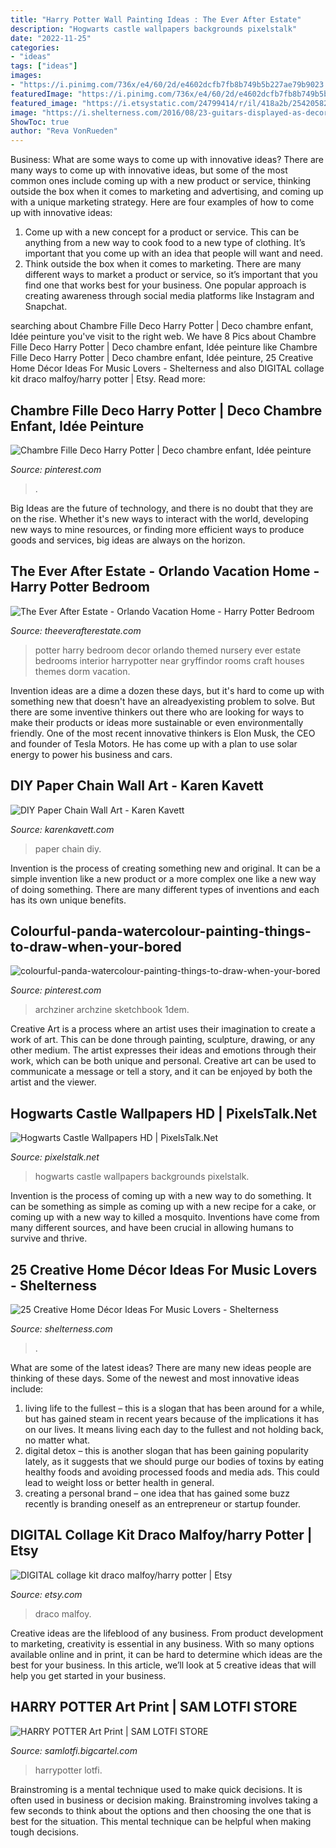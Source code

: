 ```yaml
---
title: "Harry Potter Wall Painting Ideas : The Ever After Estate"
description: "Hogwarts castle wallpapers backgrounds pixelstalk"
date: "2022-11-25"
categories:
- "ideas"
tags: ["ideas"]
images:
- "https://i.pinimg.com/736x/e4/60/2d/e4602dcfb7fb8b749b5b227ae79b9023.jpg"
featuredImage: "https://i.pinimg.com/736x/e4/60/2d/e4602dcfb7fb8b749b5b227ae79b9023.jpg"
featured_image: "https://i.etsystatic.com/24799414/r/il/418a2b/2542058276/il_794xN.2542058276_srlw.jpg"
image: "https://i.shelterness.com/2016/08/23-guitars-displayed-as-decor-on-the-wall.jpg"
ShowToc: true
author: "Reva VonRueden"
---
```



Business: What are some ways to come up with innovative ideas?
There are many ways to come up with innovative ideas, but some of the most common ones include coming up with a new product or service, thinking outside the box when it comes to marketing and advertising, and coming up with a unique marketing strategy. Here are four examples of how to come up with innovative ideas: 
1. Come up with a new concept for a product or service. This can be anything from a new way to cook food to a new type of clothing. It’s important that you come up with an idea that people will want and need. 
2. Think outside the box when it comes to marketing. There are many different ways to market a product or service, so it’s important that you find one that works best for your business. One popular approach is creating awareness through social media platforms like Instagram and Snapchat.

	

		
searching about Chambre Fille Deco Harry Potter | Deco chambre enfant, Idée peinture you've visit to the right web. We have 8 Pics about Chambre Fille Deco Harry Potter | Deco chambre enfant, Idée peinture like Chambre Fille Deco Harry Potter | Deco chambre enfant, Idée peinture, 25 Creative Home Décor Ideas For Music Lovers - Shelterness and also DIGITAL collage kit draco malfoy/harry potter | Etsy. Read more:
		
    
## Chambre Fille Deco Harry Potter | Deco Chambre Enfant, Idée Peinture

<img loading=lazy src="https://i.pinimg.com/736x/9f/75/b7/9f75b7f1841182e6525587b3059258ca.jpg" onerror="this.onerror=null;this.src='https://tse3.mm.bing.net/th?id=OIP.0CE3FCV8wfOC_uTqAVYUoAHaJ3&amp;pid=15.1';" alt="Chambre Fille Deco Harry Potter | Deco chambre enfant, Idée peinture">

_Source: pinterest.com_

>. 

	

Big Ideas are the future of technology, and there is no doubt that they are on the rise. Whether it's new ways to interact with the world, developing new ways to mine resources, or finding more efficient ways to produce goods and services, big ideas are always on the horizon. 

    
## The Ever After Estate - Orlando Vacation Home - Harry Potter Bedroom

<img loading=lazy src="https://theeverafterestate.com/web_hp_03.jpg" onerror="this.onerror=null;this.src='https://tse3.mm.bing.net/th?id=OIP.mr659N_sm1wbUBu19YJHbgHaE8&amp;pid=15.1';" alt="The Ever After Estate - Orlando Vacation Home - Harry Potter Bedroom">

_Source: theeverafterestate.com_

>potter harry bedroom decor orlando themed nursery ever estate bedrooms interior harrypotter near gryffindor rooms craft houses themes dorm vacation. 

	

Invention ideas are a dime a dozen these days, but it's hard to come up with something new that doesn't have an alreadyexisting problem to solve. But there are some inventive thinkers out there who are looking for ways to make their products or ideas more sustainable or even environmentally friendly. One of the most recent innovative thinkers is Elon Musk, the CEO and founder of Tesla Motors. He has come up with a plan to use solar energy to power his business and cars.

    
## DIY Paper Chain Wall Art - Karen Kavett

<img loading=lazy src="https://karenkavett.com/blog/wp-content/uploads/2020/05/paper-chain-vertical-closeup-1440x2160.jpg" onerror="this.onerror=null;this.src='https://tse1.mm.bing.net/th?id=OIP.WVC6JE3SJW1znOypv26hQwHaLH&amp;pid=15.1';" alt="DIY Paper Chain Wall Art - Karen Kavett">

_Source: karenkavett.com_

>paper chain diy. 

	

Invention is the process of creating something new and original. It can be a simple invention like a new product or a more complex one like a new way of doing something. There are many different types of inventions and each has its own unique benefits.

    
## Colourful-panda-watercolour-painting-things-to-draw-when-your-bored

<img loading=lazy src="https://i.pinimg.com/736x/e4/60/2d/e4602dcfb7fb8b749b5b227ae79b9023.jpg" onerror="this.onerror=null;this.src='https://tse2.mm.bing.net/th?id=OIP.oxGsKUXfzp1Wjk53t0w09wHaKA&amp;pid=15.1';" alt="colourful-panda-watercolour-painting-things-to-draw-when-your-bored">

_Source: pinterest.com_

>archziner archzine sketchbook 1dem. 

	

Creative Art is a process where an artist uses their imagination to create a work of art. This can be done through painting, sculpture, drawing, or any other medium. The artist expresses their ideas and emotions through their work, which can be both unique and personal. Creative art can be used to communicate a message or tell a story, and it can be enjoyed by both the artist and the viewer.

    
## Hogwarts Castle Wallpapers HD | PixelsTalk.Net

<img loading=lazy src="http://www.pixelstalk.net/wp-content/uploads/2016/07/Hogwarts-Castle-Backgrounds.jpg" onerror="this.onerror=null;this.src='https://tse4.mm.bing.net/th?id=OIP.ZowCGHBPy1GMPagBtpu9CwHaEK&amp;pid=15.1';" alt="Hogwarts Castle Wallpapers HD | PixelsTalk.Net">

_Source: pixelstalk.net_

>hogwarts castle wallpapers backgrounds pixelstalk. 

	

Invention is the process of coming up with a new way to do something. It can be something as simple as coming up with a new recipe for a cake, or coming up with a new way to killed a mosquito. Inventions have come from many different sources, and have been crucial in allowing humans to survive and thrive.

    
## 25 Creative Home Décor Ideas For Music Lovers - Shelterness

<img loading=lazy src="https://i.shelterness.com/2016/08/23-guitars-displayed-as-decor-on-the-wall.jpg" onerror="this.onerror=null;this.src='https://tse1.mm.bing.net/th?id=OIP.TJPQpQfDKrxrUtsqQ0AzdQHaJ7&amp;pid=15.1';" alt="25 Creative Home Décor Ideas For Music Lovers - Shelterness">

_Source: shelterness.com_

>. 

	

What are some of the latest ideas?
There are many new ideas people are thinking of these days. Some of the newest and most innovative ideas include: 
1. living life to the fullest – this is a slogan that has been around for a while, but has gained steam in recent years because of the implications it has on our lives. It means living each day to the fullest and not holding back, no matter what. 
2. digital detox – this is another slogan that has been gaining popularity lately, as it suggests that we should purge our bodies of toxins by eating healthy foods and avoiding processed foods and media ads. This could lead to weight loss or better health in general. 
3. creating a personal brand – one idea that has gained some buzz recently is branding oneself as an entrepreneur or startup founder.

    
## DIGITAL Collage Kit Draco Malfoy/harry Potter | Etsy

<img loading=lazy src="https://i.etsystatic.com/24799414/r/il/418a2b/2542058276/il_794xN.2542058276_srlw.jpg" onerror="this.onerror=null;this.src='https://tse2.mm.bing.net/th?id=OIP.wYLXHvnkKRncCIewb_dJKwHaLn&amp;pid=15.1';" alt="DIGITAL collage kit draco malfoy/harry potter | Etsy">

_Source: etsy.com_

>draco malfoy. 

	

Creative ideas are the lifeblood of any business. From product development to marketing, creativity is essential in any business. With so many options available online and in print, it can be hard to determine which ideas are the best for your business. In this article, we’ll look at 5 creative ideas that will help you get started in your business.

    
## HARRY POTTER Art Print | SAM LOTFI STORE

<img loading=lazy src="https://assets.bigcartel.com/product_images/221063884/HarryPotter_Color_SamLotfi_WEB.jpg?auto=format&amp;fit=max&amp;h=1200&amp;w=1200" onerror="this.onerror=null;this.src='https://tse1.mm.bing.net/th?id=OIP.ThMR6c83VyhH8xu105s68QHaLX&amp;pid=15.1';" alt="HARRY POTTER Art Print | SAM LOTFI STORE">

_Source: samlotfi.bigcartel.com_

>harrypotter lotfi. 

	

Brainstroming is a mental technique used to make quick decisions. It is often used in business or decision making. Brainstroming involves taking a few seconds to think about the options and then choosing the one that is best for the situation. This mental technique can be helpful when making tough decisions.

